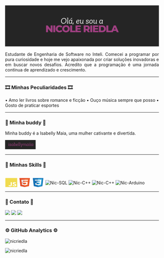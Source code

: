<p align="center">
  <img src= "https://github.com/nicriedla/nicriedla/blob/main/assets/Nicole_20250108_171624_0000%20(1).png">
</p>

<p align="justify">
Estudante de Engenharia de Software no Inteli. Comecei a programar por pura curiosidade e hoje me vejo apaixonada por criar soluções inovadoras e em buscar novos desafios. Acredito que a programação é uma jornada contínua de aprendizado e crescimento.
</p>

---
### 🎞 Minhas Peculiaridades 🎞

<p align="justify">
 • Amo ler livros sobre romance e ficção 
 • Ouço música sempre que posso
 • Gosto de praticar esportes 
</p>

---

### 🍥 Minha buddy 🍥

<p align="justify">
Minha buddy é a Isabelly Maia, uma mulher cativante e divertida. 
</p>

<a href="https://github.com/isabellymaiia" >
  <img height="30" width="100" src= "https://github.com/nicriedla/nicriedla/blob/main/assets/2_20250109_193116_0001.png">
</a>


---

### 📌 Minhas Skills 📌

<div style="display: inline_block"><br>
  <img align="center" alt="Nic-Js" height="30" width="40" src="https://raw.githubusercontent.com/devicons/devicon/master/icons/javascript/javascript-plain.svg">
  <img align="center" alt="Nic-HTML" height="30" width="40" src="https://raw.githubusercontent.com/devicons/devicon/master/icons/html5/html5-original.svg">
  <img align="center" alt="Nic-CSS" height="30" width="40" src="https://raw.githubusercontent.com/devicons/devicon/master/icons/css3/css3-original.svg">
  <img align="center" alt="Nic-SQL" height="30" width="40" src="https://cdn.jsdelivr.net/gh/devicons/devicon@latest/icons/azuresqldatabase/azuresqldatabase-original.svg" />
  <img align="center" alt="Nic-C++" height="30" width="40" src="https://cdn.jsdelivr.net/gh/devicons/devicon@latest/icons/cplusplus/cplusplus-original.svg" /> 
 <img align="center" alt="Nic-C++" height="30" width="40" src="https://cdn.jsdelivr.net/gh/devicons/devicon@latest/icons/mysql/mysql-original-wordmark.svg" />
 <img align="center" alt="Nic-Arduino" height="30" width="40" src="https://cdn.jsdelivr.net/gh/devicons/devicon@latest/icons/arduino/arduino-original-wordmark.svg"/>    
</div>
          
---

### 📎 Contato 📎
<div> 
  <a href="https://instagram.com/nih_neves" target="_blank"><img src="https://img.shields.io/badge/-Instagram-%23E4405F?style=for-the-badge&logo=instagram&logoColor=white" target="_blank"></a>
  <a href = "mailto:nicole.neves@sou.inteli.edu.br"><img src="https://img.shields.io/badge/-Gmail-%23333?style=for-the-badge&logo=gmail&logoColor=white" target="_blank"></a>
  <a href="https://www.linkedin.com/in/nicole-riedla-86670a335" target="_blank"><img src="https://img.shields.io/badge/-LinkedIn-%230077B5?style=for-the-badge&logo=linkedin&logoColor=white" target="_blank"></a> 
  
</div>

---

### ⚙️ GitHub Analytics ⚙️
<p align="left"> <img src="https://github-readme-stats.vercel.app/api?username=nicriedla&show_icons=true&theme=dracula" alt="nicriedla" /> </p>

<p align="left"> <img      src="https://github-readme-stats.vercel.app/api/top-langs/?username=nicriedla&theme=dracula&hide_border=false&include_all_commits=true&count_private=true&layout=compact" alt="nicriedla" /> </p>
